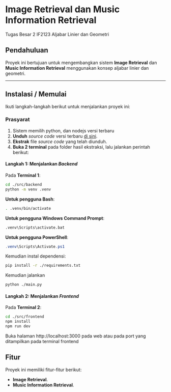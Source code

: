 # Image Retrieval dan Music Information Retrieval
Tugas Besar 2 IF2123 Aljabar Linier dan Geometri

## Pendahuluan
Proyek ini bertujuan untuk mengembangkan sistem **Image Retrieval** dan **Music Information Retrieval** menggunakan konsep aljabar linier dan geometri.

---

## Instalasi / Memulai
Ikuti langkah-langkah berikut untuk menjalankan proyek ini:

### Prasyarat
1. Sistem memilih python, dan nodejs versi terbaru 
2. **Unduh** _source code_ versi terbaru [di sini](https://github.com/fathurwithyou/Algeo02-23003/releases).
3. **Ekstrak** file _source code_ yang telah diunduh.
4. **Buka 2 terminal** pada folder hasil ekstraksi, lalu jalankan perintah berikut:

#### Langkah 1: Menjalankan _Backend_
Pada **Terminal 1**:
```bash
cd ./src/backend
python -m venv .venv
```

**Untuk pengguna Bash**:
```bash
. .venv/bin/activate
```

**Untuk pengguna Windows Command Prompt**:
```bat
.venv\Scripts\activate.bat
```

**Untuk pengguna PowerShell**:
```powershell
.venv\Scripts\Activate.ps1
```

Kemudian instal dependensi:
```bash
pip install -r ./requirements.txt
```

Kemudian jalankan
```bash
python ./main.py
```

#### Langkah 2: Menjalankan _Frontend_
Pada **Terminal 2**:
```bash
cd ./src/frontend
npm install
npm run dev
```

Buka halaman http://localhost:3000 pada web atau pada port yang ditampilkan pada terminal frontend


## Fitur
Proyek ini memiliki fitur-fitur berikut:
- **Image Retrieval**.
- **Music Information Retrieval**.

